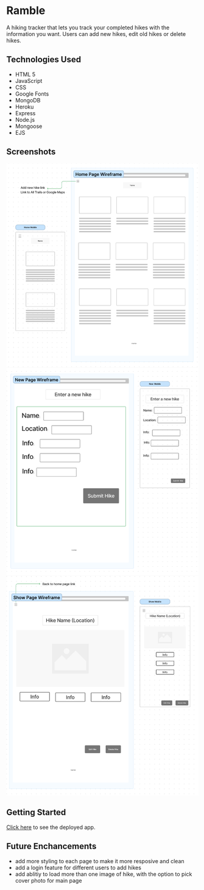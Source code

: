 # Ramble

A hiking tracker that lets you track your completed hikes with the information you want. Users can add new hikes, edit old hikes or delete hikes.

## Technologies Used

* HTML 5
* JavaScript
* CSS
* Google Fonts
* MongoDB
* Heroku
* Express
* Node.js
* Mongoose
* EJS


## Screenshots
![Wireframe 1](images/HomePage.png)
![Wireframe 2](images/NewPage.png)
![Wireframe 3](images/ShowPage.png)

## Getting Started
[Click here](https://hike-tracker.herokuapp.com/) to see the deployed app.

## Future Enchancements
* add more styling to each page to make it more resposive and clean
* add a login feature for different users to add hikes
* add ablitiy to load more than one image of hike, with the option to pick cover photo for main page
